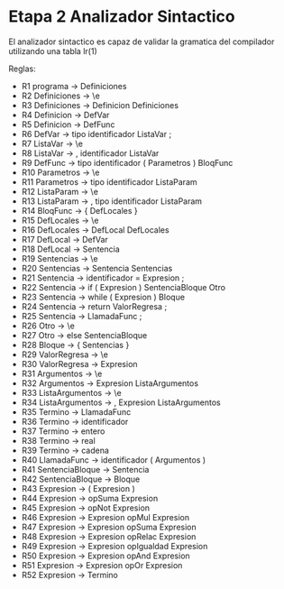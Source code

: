 # Etapa 2 Analizador Sintactico

El analizador sintactico es capaz de validar la gramatica del compilador utilizando una tabla lr(1)

Reglas:

- R1 programa -> Definiciones
- R2 Definiciones -> \e
- R3 Definiciones -> Definicion Definiciones
- R4 Definicion -> DefVar
- R5 Definicion -> DefFunc
- R6 DefVar -> tipo identificador ListaVar ;
- R7 ListaVar -> \e
- R8 ListaVar -> , identificador ListaVar
- R9 DefFunc -> tipo identificador ( Parametros ) BloqFunc
- R10 Parametros -> \e
- R11 Parametros -> tipo identificador ListaParam
- R12 ListaParam -> \e
- R13 ListaParam -> , tipo identificador ListaParam
- R14 BloqFunc -> { DefLocales }
- R15 DefLocales -> \e
- R16 DefLocales -> DefLocal DefLocales
- R17 DefLocal -> DefVar
- R18 DefLocal -> Sentencia
- R19 Sentencias -> \e
- R20 Sentencias -> Sentencia Sentencias
- R21 Sentencia -> identificador = Expresion ;
- R22 Sentencia -> if ( Expresion ) SentenciaBloque Otro
- R23 Sentencia -> while ( Expresion ) Bloque
- R24 Sentencia -> return ValorRegresa ;
- R25 Sentencia -> LlamadaFunc ;
- R26 Otro -> \e
- R27 Otro -> else SentenciaBloque
- R28 Bloque -> { Sentencias }
- R29 ValorRegresa -> \e
- R30 ValorRegresa -> Expresion
- R31 Argumentos -> \e
- R32 Argumentos -> Expresion ListaArgumentos
- R33 ListaArgumentos -> \e
- R34 ListaArgumentos -> , Expresion ListaArgumentos
- R35 Termino -> LlamadaFunc
- R36 Termino -> identificador
- R37 Termino -> entero
- R38 Termino -> real
- R39 Termino -> cadena
- R40 LlamadaFunc -> identificador ( Argumentos )
- R41 SentenciaBloque -> Sentencia
- R42 SentenciaBloque -> Bloque
- R43 Expresion -> ( Expresion )
- R44 Expresion -> opSuma Expresion
- R45 Expresion -> opNot Expresion
- R46 Expresion -> Expresion opMul Expresion
- R47 Expresion -> Expresion opSuma Expresion
- R48 Expresion -> Expresion opRelac Expresion
- R49 Expresion -> Expresion opIgualdad Expresion
- R50 Expresion -> Expresion opAnd Expresion
- R51 Expresion -> Expresion opOr Expresion
- R52 Expresion -> Termino
